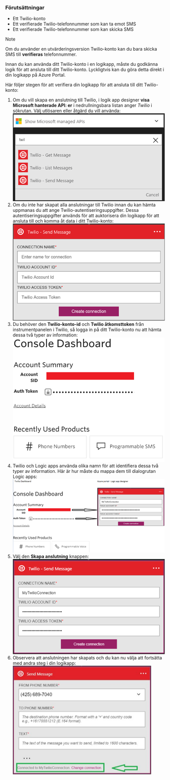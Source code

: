 ### <a name="prerequisites"></a>Förutsättningar
* Ett Twilio-konto
* Ett verifierade Twilio-telefonnummer som kan ta emot SMS
* Ett verifierade Twilio-telefonnummer som kan skicka SMS

> [!NOTE]
> Om du använder en utvärderingsversion Twilio-konto kan du bara skicka SMS till **verifieras** telefonnummer.  
> 
> 

Innan du kan använda ditt Twilio-konto i en logikapp, måste du godkänna logik för att ansluta till ditt Twilio-konto. Lyckligtvis kan du göra detta direkt i din logikapp på Azure Portal. 

Här följer stegen för att verifiera din logikapp för att ansluta till ditt Twilio-konto:

1. Om du vill skapa en anslutning till Twilio, i logik app designer **visa Microsoft hanterade API: er** i nedrullningsbara listan anger *Twilio* i sökrutan. Välj utlösaren eller åtgärd du vill använda:  
   ![](./media/connectors-create-api-twilio/twilio-0.png)
2. Om du inte har skapat alla anslutningar till Twilio innan du kan hämta uppmanas du att ange Twilio-autentiseringsuppgifter. Dessa autentiseringsuppgifter används för att auktorisera din logikapp för att ansluta till och komma åt data i ditt Twilio-konto:  
   ![](./media/connectors-create-api-twilio/twilio-1.png)  
3. Du behöver den **Twilio-konto-id** och **Twilio åtkomsttoken** från instrumentpanelen i Twilio, så logga in på ditt Twilio-konto nu att hämta dessa två typer av information:  
   ![](./media/connectors-create-api-twilio/twilio-2.png)  
4. Twilio och Logic apps använda olika namn för att identifiera dessa två typer av information. Här är hur måste du mappa dem till dialogrutan Logic apps: ![](./media/connectors-create-api-twilio/twilio-3.png)  
5. Välj den **Skapa anslutning** knappen:  
   ![](./media/connectors-create-api-twilio/twilio-4.png)
6. Observera att anslutningen har skapats och du kan nu välja att fortsätta med andra steg i din logikapp:  
   ![](./media/connectors-create-api-twilio/twilio-5.png)

